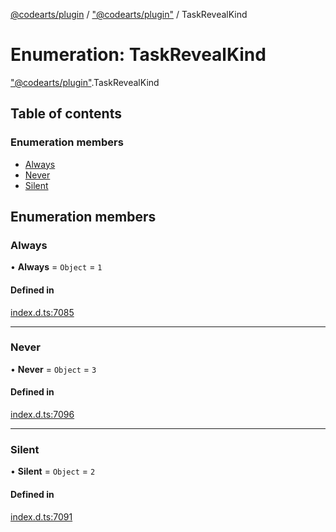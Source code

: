 [@codearts/plugin](../README.md) / ["@codearts/plugin"](../modules/_codearts_plugin_.md) / TaskRevealKind

# Enumeration: TaskRevealKind

["@codearts/plugin"](../modules/_codearts_plugin_.md).TaskRevealKind

## Table of contents

### Enumeration members

- [Always](codearts_plugin_.TaskRevealKind.md#always)
- [Never](codearts_plugin_.TaskRevealKind.md#never)
- [Silent](codearts_plugin_.TaskRevealKind.md#silent)

## Enumeration members

### Always

• **Always** = `Object` = `1`

#### Defined in

[index.d.ts:7085](https://github.com/huaweicloud/cloudide-plugin-api/blob/d4de966/index.d.ts#L7085)

___

### Never

• **Never** = `Object` = `3`

#### Defined in

[index.d.ts:7096](https://github.com/huaweicloud/cloudide-plugin-api/blob/d4de966/index.d.ts#L7096)

___

### Silent

• **Silent** = `Object` = `2`

#### Defined in

[index.d.ts:7091](https://github.com/huaweicloud/cloudide-plugin-api/blob/d4de966/index.d.ts#L7091)
